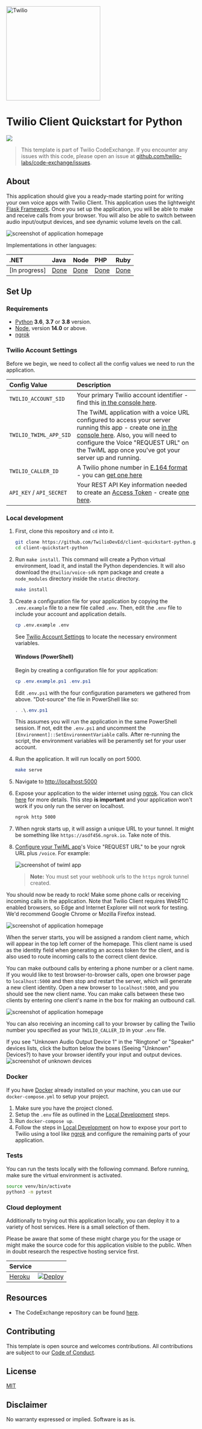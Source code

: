 <a href="https://www.twilio.com">
  <img src="https://static0.twilio.com/marketing/bundles/marketing/img/logos/wordmark-red.svg" alt="Twilio" width="250" />
</a>

# Twilio Client Quickstart for Python

![](https://github.com/TwilioDevEd/client-quickstart-python/workflows/Flask/badge.svg)

> This template is part of Twilio CodeExchange. If you encounter any issues with this code, please open an issue at [github.com/twilio-labs/code-exchange/issues](https://github.com/twilio-labs/code-exchange/issues).

## About

This application should give you a ready-made starting point for writing your own voice apps with Twilio Client. This application uses the lightweight [Flask Framework](http://flask.pocoo.org/). Once you set up the application, you will be able to make and receive calls from your browser. You will also be able to switch between audio input/output devices, and see dynamic volume levels on the call.

![screenshot of application homepage](./screenshot_on_call.png)

Implementations in other languages:

| .NET | Java | Node | PHP | Ruby |
| :--- | :--- | :----- | :-- | :--- |
| [In progress] | [Done](https://github.com/TwilioDevEd/voice-javascript-sdk-quickstart-java)  | [Done](https://github.com/TwilioDevEd/voice-javascript-sdk-quickstart-node)  | [Done](https://github.com/TwilioDevEd/voice-javascript-sdk-quickstart-php) | [Done](https://github.com/TwilioDevEd/voice-javascript-sdk-quickstart-ruby)  |

## Set Up

### Requirements

- [Python](https://www.python.org/) **3.6**, **3.7** or **3.8** version.
- [Node](https://nodejs.org/en/), version **14.0** or above.
- [ngrok](https://ngrok.com/download)

### Twilio Account Settings

Before we begin, we need to collect all the config values we need to run the application.

| Config Value  | Description |
| :-------------  |:------------- |
`TWILIO_ACCOUNT_SID` | Your primary Twilio account identifier - find this [in the console here](https://www.twilio.com/console).
`TWILIO_TWIML_APP_SID` | The TwiML application with a voice URL configured to access your server running this app - create one [in the console here](https://www.twilio.com/console/voice/twiml/apps). Also, you will need to configure the Voice "REQUEST URL" on the TwiML app once you've got your server up and running.
`TWILIO_CALLER_ID` | A Twilio phone number in [E.164 format](https://en.wikipedia.org/wiki/E.164) - you can [get one here](https://www.twilio.com/console/phone-numbers/incoming)
`API_KEY` / `API_SECRET` | Your REST API Key information needed to create an [Access Token](https://www.twilio.com/docs/iam/access-tokens) - create [one here](https://www.twilio.com/console/project/api-keys).

### Local development

1. First, clone this repository and `cd` into it.

   ```bash
   git clone https://github.com/TwilioDevEd/client-quickstart-python.git
   cd client-quickstart-python
   ```

2. Run `make install`. This command will create a Python virtual environment, load it, and install the Python dependencies. It will also download the `@twilio/voice-sdk` npm package and create a `node_modules` directory inside the `static` directory.

   ```bash
   make install
   ```

3. Create a configuration file for your application by copying the `.env.example` file to a new file called `.env`. Then, edit the `.env` file to include your account and application details.

   ```bash
   cp .env.example .env
   ```

   See [Twilio Account Settings](#twilio-account-settings) to locate the necessary environment variables.

   #### Windows (PowerShell)

   Begin by creating a configuration file for your application:
   ```powershell
   cp .env.example.ps1 .env.ps1
   ```

   Edit `.env.ps1` with the four configuration parameters we gathered from above.
   "Dot-source" the file in PowerShell like so:
   ```powershell
   . .\.env.ps1
   ```
   This assumes you will run the application in the same PowerShell session. If not,
   edit the `.env.ps1` and uncomment the `[Environment]::SetEnvironmentVariable` calls.
   After re-running the script, the environment variables will be peramently set for
   your user account.

4. Run the application. It will run locally on port 5000.

   ```bash
   make serve
   ```

5. Navigate to [http://localhost:5000](http://localhost:5000)

6. Expose your application to the wider internet using [ngrok](https://ngrok.com/download). You can click [here](https://www.twilio.com/blog/2015/09/6-awesome-reasons-to-use-ngrok-when-testing-webhooks.html) for more details. This step **is important** and your application won't work if you only run the server on localhost.

   ```bash
   ngrok http 5000
   ```

7. When ngrok starts up, it will assign a unique URL to your tunnel.
   It might be something like `https://asdf456.ngrok.io`. Take note of this.

8. [Configure your TwiML app](https://www.twilio.com/console/voice/twiml/apps)'s
Voice "REQUEST URL" to be your ngrok URL plus `/voice`. For example:

   ![screenshot of twiml app](https://s3.amazonaws.com/com.twilio.prod.twilio-docs/images/TwilioClientRequestUrl.original.png)

   > **Note:** You must set your webhook urls to the `https` ngrok tunnel created.

You should now be ready to rock! Make some phone calls or receiving incoming calls in the application.
Note that Twilio Client requires WebRTC enabled browsers, so Edge and Internet Explorer will not work for testing.
We'd recommend Google Chrome or Mozilla Firefox instead.

![screenshot of application homepage](./screenshot_homepage.png)

When the server starts, you will be assigned a random client name, which will appear in the top left corner of the homepage. This client name is used as the identity field when generating an access token for the client, and is also used to route incoming calls to the correct client device.

You can make outbound calls by entering a phone number or a client name. If you would like to test browser-to-browser calls, open one browser page to `localhost:5000` and then stop and restart the server, which will generate a new client identity. Open a new browser to `localhost:5000`, and you should see the new client name. You can make calls between these two clients by entering one client's name in the box for making an outbound call.

![screenshot of application homepage](./screenshot_two_calls.png)

You can also receiving an incoming call to your browser by calling the Twilio number you specified as your `TWILIO_CALLER_ID` in your `.env` file.

If you see "Unknown Audio Output Device 1" in the "Ringtone" or "Speaker" devices lists, click the button below the boxes (Seeing "Unknown" Devices?) to have your browser identify your input and output devices.
![screenshot of unknown devices](./screenshot_unknown_devices.png)

### Docker

If you have [Docker](https://www.docker.com/) already installed on your machine, you can use our `docker-compose.yml` to setup your project.

1. Make sure you have the project cloned.
2. Setup the `.env` file as outlined in the [Local Development](#local-development) steps.
3. Run `docker-compose up`.
4. Follow the steps in [Local Development](#local-development) on how to expose your port to Twilio using a tool like [ngrok](https://ngrok.com/) and configure the remaining parts of your application.

### Tests

You can run the tests locally with the following command. Before running, make sure the virtual environment is activated.

```bash
source venv/bin/activate
python3 -m pytest
```

### Cloud deployment

Additionally to trying out this application locally, you can deploy it to a variety of host services. Here is a small selection of them.

Please be aware that some of these might charge you for the usage or might make the source code for this application visible to the public. When in doubt research the respective hosting service first.

| Service                           |                                                                                                                                                                                                                           |
| :-------------------------------- | :------------------------------------------------------------------------------------------------------------------------------------------------------------------------------------------------------------------------ |
| [Heroku](https://www.heroku.com/) | [![Deploy](https://www.herokucdn.com/deploy/button.svg)](https://heroku.com/deploy)                                                                                                                                       |

## Resources

- The CodeExchange repository can be found [here](https://github.com/twilio-labs/code-exchange/).

## Contributing

This template is open source and welcomes contributions. All contributions are subject to our [Code of Conduct](https://github.com/twilio-labs/.github/blob/master/CODE_OF_CONDUCT.md).

## License

[MIT](http://www.opensource.org/licenses/mit-license.html)

## Disclaimer

No warranty expressed or implied. Software is as is.

[twilio]: https://www.twilio.com
